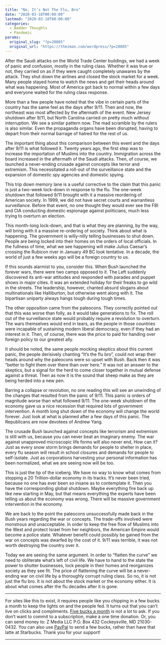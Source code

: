 ```yaml
---
title: "No, It’s Not The Flu, Bro"
date: "2020-03-18T00:00:00"
lastmod: "2020-03-18T00:00:00"
categories:
  - Badder Thoughts
  - Pandemic
params:
  original_slug: "?p=20085"
  original_url: "https://thezman.com/wordpress/?p=20085"
---
```


After the Saudi attacks on the World Trade Center buildings, we had a
week of panic and confusion, mostly in the ruling class. Whether it was
true or not, they carried on as if they were caught completely unawares
by the attack. They shut down the airlines and closed the stock market
for a week. Many people stayed home to watch the news and get their
heads around what was happening. Most of America got back to normal
within a few days and everyone waited for the ruling class response.

More than a few people have noted that the vibe in certain parts of the
country has the same feel as the days after 9/11. Then and now, the
northeast was most affected by the aftermath of the event. New Jersey
shutdown after 9/11, but North Carolina carried on pretty much without
interruption. We see a similar pattern now. The mad scramble by the
rulers is also similar. Even the propaganda organs have been disrupted,
having to depart from their normal barrage of hatred for the rest of us.

The important thing about this comparison between this event and the
days after 9/11 is what followed it. Twenty years ago, the first step
was to increase the importation of Muslims into the country. Immigration
across the board increased in the aftermath of the Saudi attacks. Then,
of course, we launched a never-ending crusade against concepts like
terror and extremism. This necessitated a roll-out of the surveillance
state and the expansion of domestic spy agencies and domestic spying.

This trip down memory lane is a useful corrective to the claim that this
panic is just a two-week lock-down in response to the flu. The one-week
shutdown that followed 9/11 brought with it a massive reordering of
American society. In 1999, we did not have secret courts and warrantless
surveillance. Before that event, no one thought they would ever see the
FBI and CIA conducting domestic espionage against politicians, much less
trying to overturn an election.

This month-long lock-down, and that is what they are planning, by the
way, will bring with it a massive re-ordering of society. Think about
what is happening. The government is willy-nilly telling businesses to
shut down. People are being locked into their homes on the orders of
local officials. In the fullness of time, what we see happening will
make Julius Caesar’s crossing the Rubicon river in January 49 BC look
tentative. In a decade, the world of just a few weeks ago will be a
foreign country to us.

If this sounds alarmist to you, consider this. When Bush launched the
forever wars, there were two camps opposed to it. The Left suddenly
discovered its anti-war attitudes and responded with parades and puppet
shows in major cities. It was an extended holiday for their freaks to go
wild in the streets. The leadership, however, chanted absurd slogans
about multinationals like Halliburton, but otherwise went along with it.
The bipartisan uniparty always hangs tough during tough times.

The other opposition came from the paleocons. They correctly pointed out
that this was worse than folly, as it would take generations to fix. The
roll out of the surveillance state would probably require a revolution
to overturn. The wars themselves would end in tears, as the people in
those countries were incapable of sustaining modern liberal democracy,
even if they had an interest in it. Then, of course, there was the price
to paid for handing over foreign policy to our greatest ally.

It should be noted, the same people mocking skeptics about this current
panic, the people derisively chanting “It’s the flu bro”, could not wrap
their heads around why the paleocons were so upset with Bush. Back then
it was “better to fight them over there than over here.” It was not an
answer to the skeptics, but a signal for the herd to come closer
together in mutual defense against a threat. Then as now it is the sound
that sheep make as they are being herded into a new pen.

Barring a collapse or revolution, no one reading this will see an
unwinding of the changes that resulted from the panic of 9/11. This
panic is orders of magnitude worse than what followed 9/11. The one-week
shutdown of the economy gave us a nice recession that required lots of
government intervention. A month long shut down of the economy will
change the world forever. Just look at what is planned after a few days
of this panic. The Republicans are now devotees of Andrew Yang.

The crusade Bush launched against concepts like terrorism and extremism
is still with us, because you can never beat an imaginary enemy. The war
against unapproved microscopic life forms will also never end, How can
it? Just as every snow storm brings demands for people to shelter in
place, every flu season will result in school closures and demands for
people to self-isolate. Just as corporations harvesting your personal
information has been normalized, what we are seeing now will be too.

This is just the tip of the iceberg. We have no way to know what comes
from stopping a 20 Trillion-dollar economy in its tracks. It’s never
been tried, because no one has ever been so insane as to contemplate it.
Then you have the corresponding global shutdown. Maybe everything fire
back up like new starting in May, but that means everything the experts
have been telling us about the economy was wrong. There will be massive
government intervention in the economy.

We are back to the point the paleocons unsuccessfully made back in the
Bush years regarding the war or concepts. The trade-offs involved were
monstrous and unacceptable. In order to keep the free flow of Muslims
into the West and protect Israel from her neighbors, the American Empire
would become a police state. Whatever benefit could possibly be gained
from the war on concepts was dwarfed by the cost of it. 9/11 was
terrible, it was not worth destroying the country over it.

Today we are seeing the same argument. In order to “flatten the curve”
we need to obliterate what’s left of civil life. We have to hand to the
state the power to shutter businesses, lock people in their homes and
reorganizes society as they see fit. The price of flattening the curve
will be a never-ending war on civil life by a thoroughly corrupt ruling
class. So no, it is not just the flu bro. It is not about the stock
market or the economy either. It is about what comes after the flu
decades after it is gone.

------------------------------------------------------------------------

For sites like this to exist, it requires people like you chipping in a
few bucks a month to keep the lights on and the people fed. It turns out
that you can’t live on clicks and compliments.
<a href="https://www.subscribestar.com/the-z-blog"
rel="noopener noreferrer" target="_blank">Five bucks a month</a> is not
a lot to ask. If you don’t want to commit to a subscription, make a one
time donation. Or, you can send money to: Z Media LLC P.O. Box 432
Cockeysville, MD 21030-0432. You can also use <a
href="https://www.paypal.com/cgi-bin/webscr?cmd=_s-xclick&amp;hosted_button_id=UDAS2Q8JYA6CN&amp;source=url"
rel="noopener noreferrer" target="_blank">PayPal</a> to send a few
bucks, rather than have that latte at Starbucks. Thank you for your
support!

------------------------------------------------------------------------
